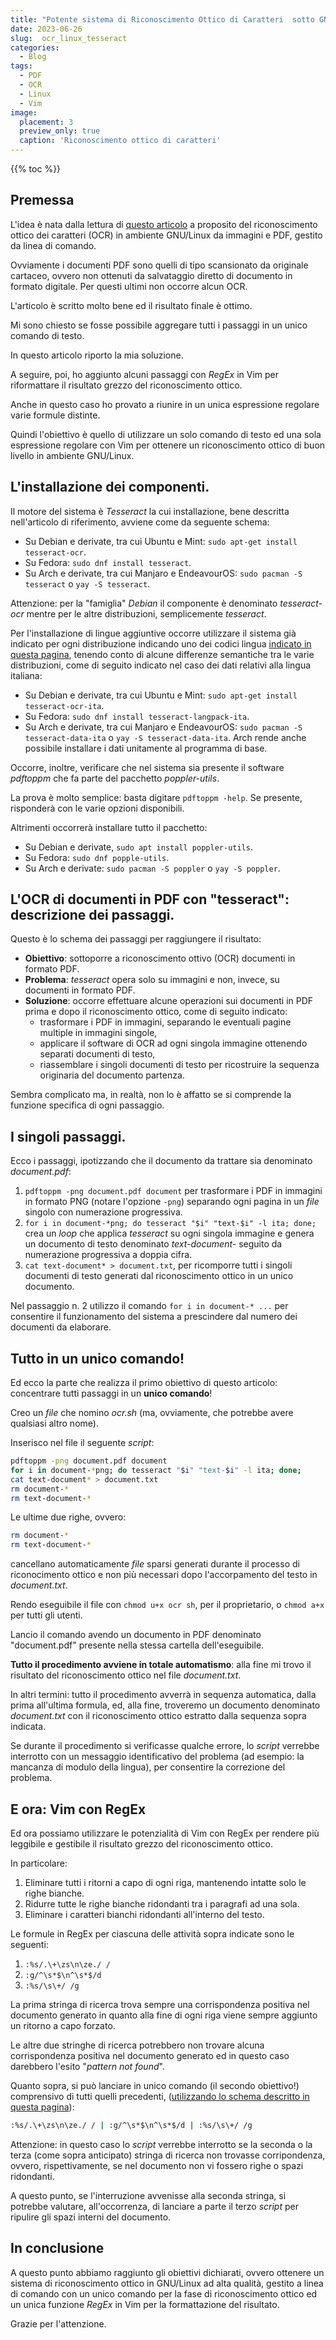 ```yaml
---
title: "Potente sistema di Riconoscimento Ottico di Caratteri  sotto GNU/Linux per documenti PDF gestito da riga di comando e con rifinitura in Vim."
date: 2023-06-26
slug:  ocr_linux_tesseract
categories:
  - Blog
tags:
  - PDF
  - OCR
  - Linux
  - Vim
image:
  placement: 3
  preview_only: true 
  caption: 'Riconoscimento ottico di caratteri'
---
```


{{% toc %}}


## Premessa

L'idea è nata dalla lettura di [questo articolo](https://www.howtogeek.com/682389/how-to-do-ocr-from-the-linux-command-line-using-tesseract/)   a proposito del  riconoscimento ottico dei caratteri (OCR) in ambiente GNU/Linux da immagini e PDF,  gestito da  linea di comando.

Ovviamente i documenti PDF sono quelli di tipo scansionato da originale cartaceo, ovvero non ottenuti da salvataggio diretto di documento in formato digitale. Per questi ultimi non occorre alcun OCR.

L'articolo è scritto molto bene ed il risultato finale è ottimo.

Mi sono chiesto se fosse possibile aggregare tutti i passaggi in un unico comando di testo.

In questo articolo riporto la mia soluzione.

A seguire, poi, ho aggiunto alcuni passaggi con  *RegEx* in Vim per riformattare il risultato grezzo del riconoscimento ottico.

Anche in questo caso ho provato a riunire in un unica espressione regolare varie formule distinte.

Quindi l'obiettivo è quello di utilizzare un solo comando di testo ed una sola espressione regolare con Vim per ottenere un riconoscimento ottico di buon livello in ambiente GNU/Linux.

## L'installazione dei componenti.

Il motore del sistema è *Tesseract* la cui installazione,   bene descritta nell'articolo di riferimento, avviene come da seguente schema:

- Su Debian e derivate, tra cui Ubuntu e Mint: `sudo apt-get install tesseract-ocr`.
- Su Fedora: `sudo dnf install tesseract`.
- Su Arch e derivate, tra cui Manjaro e EndeavourOS: `sudo pacman -S tesseract` o `yay -S tesseract`.

Attenzione: per la "famiglia" *Debian* il componente è denominato *tesseract-ocr* mentre per le altre distribuzioni, semplicemente *tesseract*.

Per l'installazione di lingue aggiuntive occorre utilizzare il sistema già indicato per ogni distribuzione indicando uno dei codici lingua [indicato in questa pagina](https://github.com/tesseract-ocr/tesseract/blob/main/doc/tesseract.1.asc#languages), tenendo conto di alcune differenze semantiche tra le varie distribuzioni, come di seguito indicato nel caso dei dati relativi alla lingua italiana:

- Su Debian e derivate, tra cui Ubuntu e Mint: `sudo apt-get install tesseract-ocr-ita`.
- Su Fedora: `sudo dnf install tesseract-langpack-ita`.
- Su Arch e derivate, tra cui Manjaro e EndeavourOS: `sudo pacman -S tesseract-data-ita` o `yay -S tesseract-data-ita`. Arch rende anche possibile installare i dati unitamente al programma di base.

Occorre, inoltre, verificare che nel sistema sia presente il software *pdftoppm* che fa parte del pacchetto *poppler-utils*.

La prova è molto semplice: basta digitare `pdftoppm -help`. Se presente, risponderà con le varie opzioni disponibili.

Altrimenti occorrerà installare tutto il pacchetto:

- Su Debian e derivate, `sudo apt install poppler-utils`.
- Su Fedora: `sudo dnf popple-utils`.
- Su Arch e derivate: `sudo pacman -S poppler` o `yay -S poppler`.


## L'OCR di documenti in PDF con "tesseract": descrizione dei passaggi.

Questo è lo schema dei passaggi per raggiungere il risultato:

- **Obiettivo**: sottoporre a riconoscimento ottivo (OCR) documenti in formato PDF.
- **Problema**: *tesseract* opera solo su immagini e non, invece, su documenti in formato PDF.
- **Soluzione**: occorre effettuare alcune operazioni sui documenti in PDF prima e dopo il riconoscimento ottico, come di seguito indicato:
    - trasformare i PDF in immagini, separando le eventuali pagine multiple in  immagini singole, 
    - applicare il software di OCR ad ogni singola immagine ottenendo separati documenti di testo, 
    - riassemblare i singoli documenti di testo per ricostruire la sequenza originaria del documento partenza.

Sembra complicato ma, in realtà, non lo è affatto se si comprende la funzione specifica di ogni passaggio.

## I singoli passaggi.

Ecco i passaggi, ipotizzando che il documento da trattare sia denominato *document.pdf*:

1. `pdftoppm -png document.pdf document` per trasformare i PDF in immagini in formato PNG (notare l'opzione `-png`) separando ogni pagina in un *file* singolo con numerazione progressiva.
2. `for i in document-*png; do tesseract "$i" "text-$i" -l ita; done;` crea un *loop* che applica *tesseract* su ogni singola immagine e genera un documento di testo denominato *text-document-* seguito da numerazione progressiva a doppia cifra.
3. `cat text-document* > document.txt`, per ricomporre tutti i singoli documenti di testo generati dal riconoscimento ottico in un unico documento.

Nel passaggio n. 2 utilizzo il comando `for i in document-* ...` per consentire il funzionamento del sistema a prescindere dal numero dei documenti da elaborare.


## Tutto in un unico comando!

Ed ecco la parte che realizza il primo obiettivo di questo articolo: concentrare tutti passaggi in un **unico comando**!

Creo un *file* che nomino *ocr.sh* (ma, ovviamente, che potrebbe avere qualsiasi altro nome).

Inserisco nel file il seguente *script*:

```bash
pdftoppm -png document.pdf document 
for i in document-*png; do tesseract "$i" "text-$i" -l ita; done; 
cat text-document* > document.txt
rm document-*
rm text-document-*
```
Le ultime due righe, ovvero: 

```bash
rm document-*
rm text-document-*
```

cancellano automaticamente *file* sparsi generati durante il processo di riconocimento ottico e non più necessari dopo l'accorpamento del testo  in *document.txt*.


Rendo eseguibile il file con `chmod u+x ocr sh`, per il proprietario, o `chmod a+x` per tutti gli utenti.

Lancio  il comando avendo un documento in PDF denominato "document.pdf" presente nella stessa cartella dell'eseguibile.

**Tutto il procedimento avviene in totale automatismo**: alla fine mi trovo il risultato del riconoscimento ottico nel file *document.txt*.

In altri termini: tutto il procedimento avverrà in sequenza automatica, dalla prima all'ultima formula,  ed, alla fine, troveremo un documento denominato *document.txt* con il riconoscimento ottico estratto dalla sequenza sopra indicata.
 
Se durante il procedimento si verificasse qualche errore, lo *script* verrebbe interrotto con un messaggio identificativo del problema (ad esempio: la mancanza di modulo della lingua), per consentire la correzione del problema.

## E ora: Vim con RegEx

Ed ora possiamo utilizzare le potenzialità di Vim con RegEx per rendere più leggibile e gestibile il risultato grezzo del riconoscimento ottico.

In particolare:

1. Eliminare tutti i ritorni a capo di ogni riga, mantenendo intatte solo le righe bianche.
2. Ridurre tutte le righe bianche ridondanti tra i paragrafi ad una sola.
3. Eliminare i caratteri bianchi ridondanti all'interno del testo.

Le formule in RegEx per ciascuna delle attività sopra indicate sono le seguenti:

1. `:%s/.\+\zs\n\ze./ /`
1. `:g/^\s*$\n^\s*$/d`
1. `:%s/\s\+/ /g`

La prima stringa di ricerca trova sempre una corrispondenza positiva nel documento generato in quanto alla fine di  ogni riga viene sempre aggiunto un ritorno a capo forzato.

Le altre due stringhe di ricerca potrebbero non trovare alcuna corrispondenza positiva nel documento generato ed in questo caso darebbero l'esito "*pattern not found*".

Quanto sopra, si può lanciare in unico comando (il secondo obiettivo!)  comprensivo di tutti quelli precedenti, ([utilizzando lo schema descritto in questa pagina](https://stackoverflow.com/questions/59551215/multiple-vim-regex-command-in-one-line)):

```bash
:%s/.\+\zs\n\ze./ / | :g/^\s*$\n^\s*$/d | :%s/\s\+/ /g
```

Attenzione: in questo caso lo *script* verrebbe interrotto se la seconda o la terza (come sopra anticipato) stringa di  ricerca  non trovasse corripondenza, ovvero, rispettivamente,  se nel documento non vi fossero righe o spazi ridondanti.

A questo punto, se l'interruzione avvenisse alla seconda stringa, si potrebbe valutare, all'occorrenza,  di lanciare a parte il terzo *script* per ripulire gli spazi interni del documento.

## In conclusione

A questo punto abbiamo raggiunto gli obiettivi dichiarati, ovvero ottenere un sistema di riconoscimento ottico in GNU/Linux ad alta qualità, gestito a linea di comando con un unico comando per la fase di riconoscimento ottico ed un unica funzione *RegEx* in Vim per la formattazione del risultato.

Grazie per l'attenzione.
